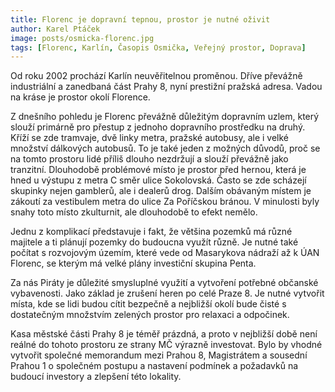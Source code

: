 ```yaml
---
title: Florenc je dopravní tepnou, prostor je nutné oživit
author: Karel Ptáček
image: posts/osmicka-florenc.jpg
tags: [Florenc, Karlín, Časopis Osmička, Veřejný prostor, Doprava]
---
```


Od roku 2002 prochází Karlín neuvěřitelnou proměnou. Dříve převážně industriální a zanedbaná část Prahy 8, nyní prestižní pražská adresa. Vadou na kráse je prostor okolí Florence.

Z dnešního pohledu je Florenc převážně důležitým dopravním uzlem, který slouží primárně pro přestup z jednoho dopravního prostředku na druhý. Kříží se zde tramvaje, dvě linky metra, pražské autobusy, ale i velké množství dálkových autobusů. To je také jeden z možných důvodů, proč se na tomto prostoru lidé příliš dlouho nezdržují a slouží převážně jako tranzitní.
Dlouhodobě problémové místo je prostor před hernou, která je hned u výstupu z metra C směr ulice Sokolovská. Často se zde scházejí skupinky nejen gamblerů, ale i dealerů drog. Dalším obávaným místem je zákoutí za vestibulem metra do ulice Za Poříčskou bránou. V minulosti byly snahy toto místo zkulturnit, ale dlouhodobě to efekt nemělo.

Jednu z komplikací představuje i fakt, že většina pozemků má různé majitele a ti plánují pozemky do budoucna využít různě. Je nutné také počítat s rozvojovým územím, které vede od Masarykova nádraží až k ÚAN Florenc, se kterým má velké plány investiční skupina Penta.

Za nás Piráty je důležité smysluplné využití a vytvoření potřebné občanské vybavenosti. Jako základ je zrušení heren po celé Praze 8. Je nutné vytvořit místa, kde se lidi budou cítit bezpečně a nejbližší okolí bude čisté s dostatečným množstvím zelených prostor pro relaxaci a odpočinek.

Kasa městské části Prahy 8 je téměř prázdná, a proto v nejbližší době není reálné do tohoto prostoru ze strany MČ výrazně investovat. Bylo by vhodné vytvořit společné memorandum mezi Prahou 8, Magistrátem a sousední Prahou 1 o společném postupu a nastavení podmínek a požadavků na budoucí investory a zlepšení této lokality.
